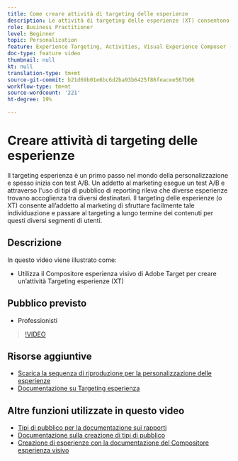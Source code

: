 ```yaml
---
title: Come creare attività di targeting delle esperienze
description: Le attività di targeting delle esperienze (XT) consentono agli addetti al marketing di eseguire il targeting di contenuti specifici per un pubblico specifico. Scopri i vantaggi delle attività XT e come crearle e utilizzarle.
role: Business Practitioner
level: Beginner
topic: Personalization
feature: Experience Targeting, Activities, Visual Experience Composer (VEC)
doc-type: feature video
thumbnail: null
kt: null
translation-type: tm+mt
source-git-commit: b21d69b01e6bc6d2ba93b6425f86feacee567b06
workflow-type: tm+mt
source-wordcount: '221'
ht-degree: 19%

---
```



# Creare attività di targeting delle esperienze

Il targeting esperienza è un primo passo nel mondo della personalizzazione e spesso inizia con test A/B. Un addetto al marketing esegue un test A/B e attraverso l&#39;uso di tipi di pubblico di reporting rileva che diverse esperienze trovano accoglienza tra diversi destinatari. Il targeting delle esperienze (o XT) consente all’addetto al marketing di sfruttare facilmente tale individuazione e passare al targeting a lungo termine dei contenuti per questi diversi segmenti di utenti.

## Descrizione

In questo video viene illustrato come:

* Utilizza il Compositore esperienza visivo di Adobe Target per creare un’attività Targeting esperienze (XT)

## Pubblico previsto

* Professionisti

>[!VIDEO](https://video.tv.adobe.com/v/22418?quality=12)

## Risorse aggiuntive

* [Scarica la sequenza di riproduzione per la personalizzazione delle esperienze](https://guided.adobe.com/?promoid=K42KVXHD&amp;mv=other&amp;search=personalization+playbook#recommended/solutions/target)
* [Documentazione su Targeting esperienza](https://docs.adobe.com/content/help/en/target/using/activities/experience-targeting/experience-target.html)

## Altre funzioni utilizzate in questo video

* [Tipi di pubblico per la documentazione sui rapporti](https://docs.adobe.com/help/en/target/using/audiences/managing-audience-filters.html)
* [Documentazione sulla creazione di tipi di pubblico](https://docs.adobe.com/content/help/en/target/using/audiences/create-audiences/create-audience.html)
* [Creazione di esperienze con la documentazione del Compositore esperienza visivo](https://docs.adobe.com/content/help/en/target/using/experiences/experiences.html)
